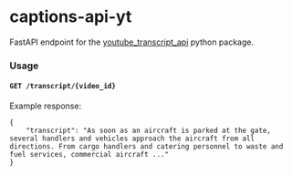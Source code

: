 # captions-api-yt

FastAPI endpoint for the [youtube_transcript_api](https://pypi.org/project/youtube-transcript-api/) python package.

### Usage

#### `GET /transcript/{video_id}`

Example response:

```
{
    "transcript": "As soon as an aircraft is parked at the gate, several handlers and vehicles approach the aircraft from all directions. From cargo handlers and catering personnel to waste and fuel services, commercial aircraft ..."
}
```
